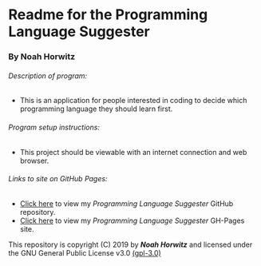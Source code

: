 # **Readme** for the **Programming Language Suggester**
### By Noah Horwitz

###### Description of program:
  * This is an application for people interested in coding to decide which programming language they should learn first.


###### Program setup instructions:
  * This project should be viewable with an internet connection and web browser.


###### Links to site on GitHub Pages:
  * [Click here](https://github.com/00noah/PL-Suggester) to view my _Programming Language Suggester_ GitHub repository.
  * [Click here](https://00noah.github.io/PL-Suggester/) to view my _Programming Language Suggester_ GH-Pages site.


This repository is copyright (C) 2019 by **_Noah Horwitz_** and licensed under the GNU General Public License v3.0 [(gpl-3.0)](https://www.gnu.org/licenses/gpl-3.0.en.html)
